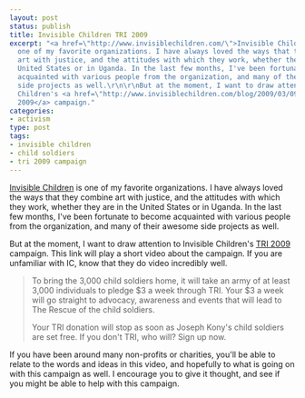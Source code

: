 ```yaml
---
layout: post
status: publish
title: Invisible Children TRI 2009
excerpt: "<a href=\"http://www.invisiblechildren.com/\">Invisible Children</a> is
  one of my favorite organizations. I have always loved the ways that they combine
  art with justice, and the attitudes with which they work, whether they are in the
  United States or in Uganda. In the last few months, I've been fortunate to become
  acquainted with various people from the organization, and many of their awesome
  side projects as well.\r\n\r\nBut at the moment, I want to draw attention to Invisible
  Children's <a href=\"http://www.invisiblechildren.com/blog/2009/03/09/tri-2009/\">TRI
  2009</a> campaign."
categories:
- activism
type: post
tags:
- invisible children
- child soldiers
- tri 2009 campaign
---
```

<a href="http://www.invisiblechildren.com/">Invisible Children</a> is one of my favorite organizations. I have always loved the ways that they combine art with justice, and the attitudes with which they work, whether they are in the United States or in Uganda. In the last few months, I've been fortunate to become acquainted with various people from the organization, and many of their awesome side projects as well.

But at the moment, I want to draw attention to Invisible Children's <a href="http://www.invisiblechildren.com/media/videos/detail.php?id=1993739679">TRI 2009</a> campaign. This link will play a short video about the campaign. If you are unfamiliar with IC, know that they do video incredibly well.
<blockquote cite="http://www.invisiblechildren.com/media/videos/detail.php?id=1993739679"><p>To bring the 3,000 child soldiers home, it will take an army of at least 3,000 individuals to pledge $3 a week through TRI. Your $3 a week will go straight to advocacy, awareness and events that will lead to The Rescue of the child soldiers.</p><p>Your TRI donation will stop as soon as Joseph Kony&#39;s child soldiers are set free. If you don&#39;t TRI, who will? Sign up now.</p></blockquote>
If you have been around many non-profits or charities, you'll be able to relate to the words and ideas in this video, and hopefully to what is going on with this campaign as well. I encourage you to give it thought, and see if you might be able to help with this campaign.
